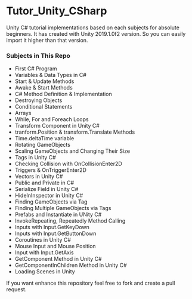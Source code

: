 # Tutor_Unity_CSharp
Unity C# tutorial implementations based on each subjects for absolute beginners. It has created with Unity 2019.1.0f2 version. So you can easily import it higher than that version.

### Subjects in This Repo

* First C# Program
* Variables & Data Types in C#
* Start & Update Methods
* Awake & Start Methods
* C# Method Definition & Implementation
* Destroying Objects
* Conditional Statements
* Arrays
* While, For and Foreach Loops
* Transform Component in Unity C#
* tranform.Position & transform.Translate Methods
* Time.deltaTime variable
* Rotating GameObjects
* Scaling GameObjects and Changing Their Size
* Tags in Unity C#
* Checking Collision with OnCollisionEnter2D
* Triggers & OnTriggerEnter2D
* Vectors in Unity C#
* Public and Private in C#
* Serialize Field in Unity C#
* HideInInspector in Unity C#
* Finding GameObjects via Tag
* Finding Multiple GameObjects via Tags
* Prefabs and Instantiate in UNity C#
* InvokeRepeating, Repeatedly Method Calling
* Inputs with Input.GetKeyDown
* Inputs with Input.GetButtonDown
* Coroutines in Unity C#
* Mouse Input and Mouse Position
* Input with Input.GetAxis
* GetComponent Method in Unity C#
* GetComponentInChildren Method in Unity C#
* Loading Scenes in Unity

If you want enhance this repository feel free to fork and create a pull request.
